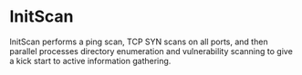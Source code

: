 # InitScan
InitScan performs a ping scan, TCP SYN scans on all ports, and then parallel processes directory enumeration and vulnerability scanning to give a kick start to active information gathering.
